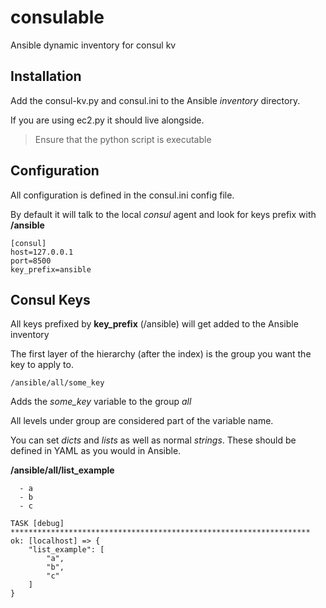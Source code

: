 # consulable
Ansible dynamic inventory for consul kv

## Installation

Add the consul-kv.py and consul.ini to the Ansible *inventory* directory.

If you are using ec2.py it should live alongside.

> Ensure that the python script is executable


## Configuration

All configuration is defined in the consul.ini config file.

By default it will talk to the local *consul* agent and look for keys prefix with **/ansible**

```
[consul]
host=127.0.0.1
port=8500
key_prefix=ansible
```

## Consul Keys

All keys prefixed by **key_prefix** (/ansible) will get added to the Ansible inventory

The first layer of the hierarchy (after the index) is the group you want the key to apply to.

```
/ansible/all/some_key
```

Adds the *some_key* variable to the group *all*

All levels under group are considered part of the variable name.

You can set *dicts* and *lists* as well as normal *strings*. These should be defined in YAML as you would in Ansible.

**/ansible/all/list_example**
```
  - a
  - b
  - c
```

```
TASK [debug] *******************************************************************
ok: [localhost] => {
    "list_example": [
        "a",
        "b",
        "c"
    ]
}

```
